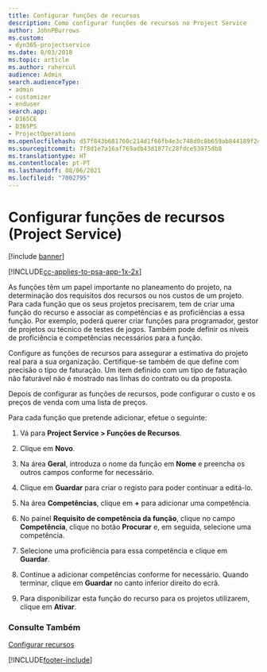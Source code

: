 ```yaml
---
title: Configurar funções de recursos
description: Como configurar funções de recursos no Project Service
author: JohnPBurrows
ms.custom:
- dyn365-projectservice
ms.date: 8/03/2018
ms.topic: article
ms.author: ruhercul
audience: Admin
search.audienceType:
- admin
- customizer
- enduser
search.app:
- D365CE
- D365PS
- ProjectOperations
ms.openlocfilehash: d57f843b681760c214d1f66fb4e3c748d0c8b659ab844189f24c682f42d309f0
ms.sourcegitcommit: 7f8d1e7a16af769adb43d1877c28fdce53975db8
ms.translationtype: HT
ms.contentlocale: pt-PT
ms.lasthandoff: 08/06/2021
ms.locfileid: "7002795"
---
```

# <a name="configure-resource-roles-project-service"></a>Configurar funções de recursos (Project Service)

[!include [banner](../includes/psa-now-project-operations.md)]

[!INCLUDE[cc-applies-to-psa-app-1x-2x](../includes/cc-applies-to-psa-app-1x-2x.md)]

As funções têm um papel importante no planeamento do projeto, na determinação dos requisitos dos recursos ou nos custos de um projeto. Para cada função que os seus projetos precisarem, tem de criar uma função do recurso e associar as competências e as proficiências a essa função. Por exemplo, poderá querer criar funções para programador, gestor de projetos ou técnico de testes de jogos. Também pode definir os níveis de proficiência e competências necessários para a função.  
  
 Configure as funções de recursos para assegurar a estimativa do projeto real para a sua organização.  Certifique-se também de que define com precisão o tipo de faturação. Um item definido com um tipo de faturação não faturável não é mostrado nas linhas do contrato ou da proposta.  
  
 Depois de configurar as funções de recursos, pode configurar o custo e os preços de venda com uma lista de preços.  
  
 Para cada função que pretende adicionar, efetue o seguinte:  
  
1.  Vá para **Project Service > Funções de Recursos**.  
  
2.  Clique em **Novo**.  
  
3.  Na área **Geral**, introduza o nome da função em **Nome** e preencha os outros campos conforme for necessário.  
  
4.  Clique em **Guardar** para criar o registo para poder continuar a editá-lo.  
  
5.  Na área **Competências**, clique em **+** para adicionar uma competência.  
  
6.  No painel **Requisito de competência da função**, clique no campo **Competência**, clique no botão **Procurar** e, em seguida, selecione uma competência.  
  
7.  Selecione uma proficiência para essa competência e clique em **Guardar**.  
  
8.  Continue a adicionar competências conforme for necessário. Quando terminar, clique em **Guardar** no canto inferior direito do ecrã.  
  
9. Para disponibilizar esta função do recurso para os projetos utilizarem, clique em **Ativar**.  
  
### <a name="see-also"></a>Consulte Também  
 [Configurar recursos](../psa/set-up-resources.md)


[!INCLUDE[footer-include](../includes/footer-banner.md)]